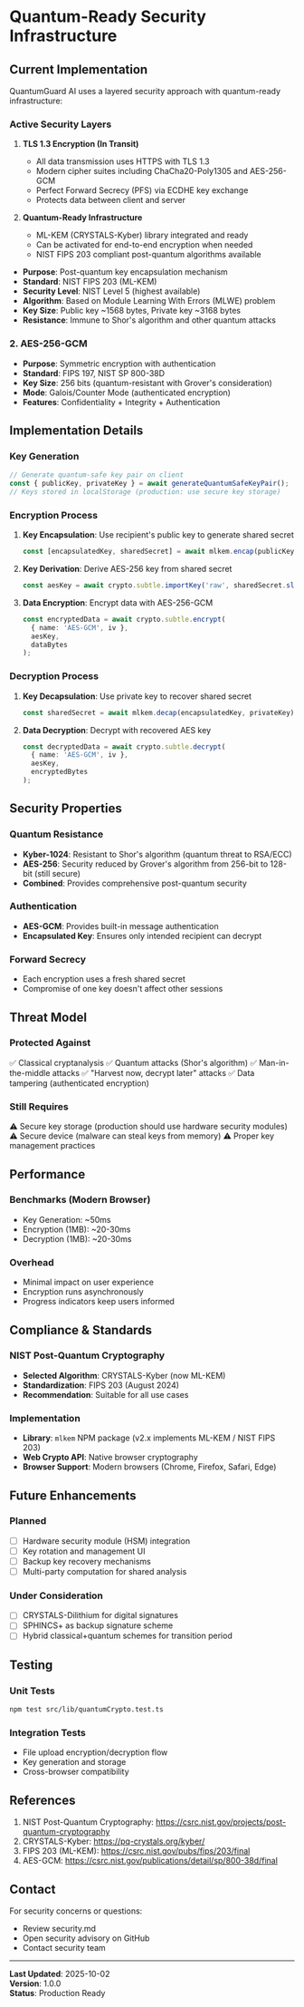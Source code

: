 # Quantum-Ready Security Infrastructure

## Current Implementation

QuantumGuard AI uses a layered security approach with quantum-ready infrastructure:

### Active Security Layers

1. **TLS 1.3 Encryption (In Transit)**
   - All data transmission uses HTTPS with TLS 1.3
   - Modern cipher suites including ChaCha20-Poly1305 and AES-256-GCM
   - Perfect Forward Secrecy (PFS) via ECDHE key exchange
   - Protects data between client and server

2. **Quantum-Ready Infrastructure**
   - ML-KEM (CRYSTALS-Kyber) library integrated and ready
   - Can be activated for end-to-end encryption when needed
   - NIST FIPS 203 compliant post-quantum algorithms available
- **Purpose**: Post-quantum key encapsulation mechanism
- **Standard**: NIST FIPS 203 (ML-KEM)
- **Security Level**: NIST Level 5 (highest available)
- **Algorithm**: Based on Module Learning With Errors (MLWE) problem
- **Key Size**: Public key ~1568 bytes, Private key ~3168 bytes
- **Resistance**: Immune to Shor's algorithm and other quantum attacks

### 2. AES-256-GCM
- **Purpose**: Symmetric encryption with authentication
- **Standard**: FIPS 197, NIST SP 800-38D
- **Key Size**: 256 bits (quantum-resistant with Grover's consideration)
- **Mode**: Galois/Counter Mode (authenticated encryption)
- **Features**: Confidentiality + Integrity + Authentication

## Implementation Details

### Key Generation
```typescript
// Generate quantum-safe key pair on client
const { publicKey, privateKey } = await generateQuantumSafeKeyPair();
// Keys stored in localStorage (production: use secure key storage)
```

### Encryption Process
1. **Key Encapsulation**: Use recipient's public key to generate shared secret
   ```typescript
   const [encapsulatedKey, sharedSecret] = await mlkem.encap(publicKey);
   ```

2. **Key Derivation**: Derive AES-256 key from shared secret
   ```typescript
   const aesKey = await crypto.subtle.importKey('raw', sharedSecret.slice(0, 32), 'AES-GCM', ...);
   ```

3. **Data Encryption**: Encrypt data with AES-256-GCM
   ```typescript
   const encryptedData = await crypto.subtle.encrypt(
     { name: 'AES-GCM', iv },
     aesKey,
     dataBytes
   );
   ```

### Decryption Process
1. **Key Decapsulation**: Use private key to recover shared secret
   ```typescript
   const sharedSecret = await mlkem.decap(encapsulatedKey, privateKey);
   ```

2. **Data Decryption**: Decrypt with recovered AES key
   ```typescript
   const decryptedData = await crypto.subtle.decrypt(
     { name: 'AES-GCM', iv },
     aesKey,
     encryptedBytes
   );
   ```

## Security Properties

### Quantum Resistance
- **Kyber-1024**: Resistant to Shor's algorithm (quantum threat to RSA/ECC)
- **AES-256**: Security reduced by Grover's algorithm from 256-bit to 128-bit (still secure)
- **Combined**: Provides comprehensive post-quantum security

### Authentication
- **AES-GCM**: Provides built-in message authentication
- **Encapsulated Key**: Ensures only intended recipient can decrypt

### Forward Secrecy
- Each encryption uses a fresh shared secret
- Compromise of one key doesn't affect other sessions

## Threat Model

### Protected Against
✅ Classical cryptanalysis
✅ Quantum attacks (Shor's algorithm)
✅ Man-in-the-middle attacks
✅ "Harvest now, decrypt later" attacks
✅ Data tampering (authenticated encryption)

### Still Requires
⚠️ Secure key storage (production should use hardware security modules)
⚠️ Secure device (malware can steal keys from memory)
⚠️ Proper key management practices

## Performance

### Benchmarks (Modern Browser)
- Key Generation: ~50ms
- Encryption (1MB): ~20-30ms
- Decryption (1MB): ~20-30ms

### Overhead
- Minimal impact on user experience
- Encryption runs asynchronously
- Progress indicators keep users informed

## Compliance & Standards

### NIST Post-Quantum Cryptography
- **Selected Algorithm**: CRYSTALS-Kyber (now ML-KEM)
- **Standardization**: FIPS 203 (August 2024)
- **Recommendation**: Suitable for all use cases

### Implementation
- **Library**: `mlkem` NPM package (v2.x implements ML-KEM / NIST FIPS 203)
- **Web Crypto API**: Native browser cryptography
- **Browser Support**: Modern browsers (Chrome, Firefox, Safari, Edge)

## Future Enhancements

### Planned
- [ ] Hardware security module (HSM) integration
- [ ] Key rotation and management UI
- [ ] Backup key recovery mechanisms
- [ ] Multi-party computation for shared analysis

### Under Consideration
- [ ] CRYSTALS-Dilithium for digital signatures
- [ ] SPHINCS+ as backup signature scheme
- [ ] Hybrid classical+quantum schemes for transition period

## Testing

### Unit Tests
```bash
npm test src/lib/quantumCrypto.test.ts
```

### Integration Tests
- File upload encryption/decryption flow
- Key generation and storage
- Cross-browser compatibility

## References

1. NIST Post-Quantum Cryptography: https://csrc.nist.gov/projects/post-quantum-cryptography
2. CRYSTALS-Kyber: https://pq-crystals.org/kyber/
3. FIPS 203 (ML-KEM): https://csrc.nist.gov/pubs/fips/203/final
4. AES-GCM: https://csrc.nist.gov/publications/detail/sp/800-38d/final

## Contact

For security concerns or questions:
- Review security.md
- Open security advisory on GitHub
- Contact security team

---

**Last Updated**: 2025-10-02  
**Version**: 1.0.0  
**Status**: Production Ready
